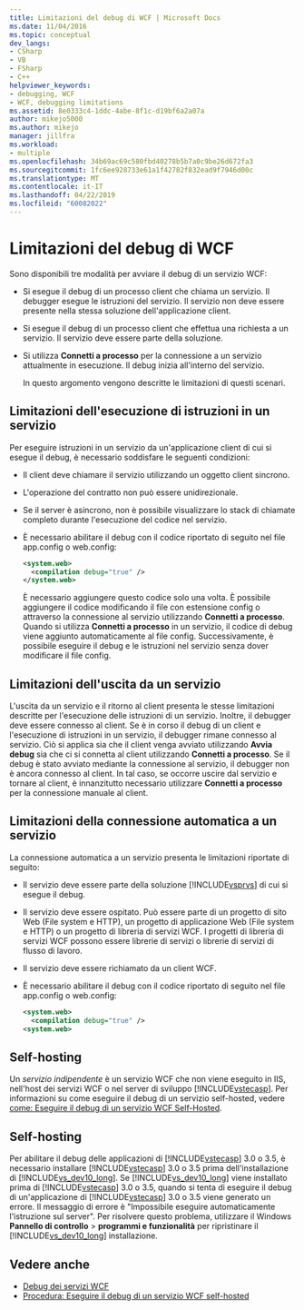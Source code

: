 ```yaml
---
title: Limitazioni del debug di WCF | Microsoft Docs
ms.date: 11/04/2016
ms.topic: conceptual
dev_langs:
- CSharp
- VB
- FSharp
- C++
helpviewer_keywords:
- debugging, WCF
- WCF, debugging limitations
ms.assetid: 8e0333c4-1ddc-4abe-8f1c-d19bf6a2a07a
author: mikejo5000
ms.author: mikejo
manager: jillfra
ms.workload:
- multiple
ms.openlocfilehash: 34b69ac69c580fbd40278b5b7a0c9be26d672fa3
ms.sourcegitcommit: 1fc6ee928733e61a1f42782f832ead9f7946d00c
ms.translationtype: MT
ms.contentlocale: it-IT
ms.lasthandoff: 04/22/2019
ms.locfileid: "60082022"
---
```

# <a name="limitations-on-wcf-debugging"></a>Limitazioni del debug di WCF
Sono disponibili tre modalità per avviare il debug di un servizio WCF:

- Si esegue il debug di un processo client che chiama un servizio. Il debugger esegue le istruzioni del servizio. Il servizio non deve essere presente nella stessa soluzione dell'applicazione client.

- Si esegue il debug di un processo client che effettua una richiesta a un servizio. Il servizio deve essere parte della soluzione.

- Si utilizza **Connetti a processo** per la connessione a un servizio attualmente in esecuzione. Il debug inizia all'interno del servizio.

  In questo argomento vengono descritte le limitazioni di questi scenari.

## <a name="limitations-on-stepping-into-a-service"></a>Limitazioni dell'esecuzione di istruzioni in un servizio
 Per eseguire istruzioni in un servizio da un'applicazione client di cui si esegue il debug, è necessario soddisfare le seguenti condizioni:

- Il client deve chiamare il servizio utilizzando un oggetto client sincrono.

- L'operazione del contratto non può essere unidirezionale.

- Se il server è asincrono, non è possibile visualizzare lo stack di chiamate completo durante l'esecuzione del codice nel servizio.

- È necessario abilitare il debug con il codice riportato di seguito nel file app.config o web.config:

    ```xml
    <system.web>
      <compilation debug="true" />
    </system.web>
    ```

     È necessario aggiungere questo codice solo una volta. È possibile aggiungere il codice modificando il file con estensione config o attraverso la connessione al servizio utilizzando **Connetti a processo**. Quando si utilizza **Connetti a processo** in un servizio, il codice di debug viene aggiunto automaticamente al file config. Successivamente, è possibile eseguire il debug e le istruzioni nel servizio senza dover modificare il file config.

## <a name="limitations-on-stepping-out-of-a-service"></a>Limitazioni dell'uscita da un servizio
 L'uscita da un servizio e il ritorno al client presenta le stesse limitazioni descritte per l'esecuzione delle istruzioni di un servizio. Inoltre, il debugger deve essere connesso al client. Se è in corso il debug di un client e l'esecuzione di istruzioni in un servizio, il debugger rimane connesso al servizio. Ciò si applica sia che il client venga avviato utilizzando **Avvia debug** sia che ci si connetta al client utilizzando **Connetti a processo**. Se il debug è stato avviato mediante la connessione al servizio, il debugger non è ancora connesso al client. In tal caso, se occorre uscire dal servizio e tornare al client, è innanzitutto necessario utilizzare **Connetti a processo** per la connessione manuale al client.

## <a name="limitations-on-automatic-attach-to-a-service"></a>Limitazioni della connessione automatica a un servizio
 La connessione automatica a un servizio presenta le limitazioni riportate di seguito:

- Il servizio deve essere parte della soluzione [!INCLUDE[vsprvs](../code-quality/includes/vsprvs_md.md)] di cui si esegue il debug.

- Il servizio deve essere ospitato. Può essere parte di un progetto di sito Web (File system e HTTP), un progetto di applicazione Web (File system e HTTP) o un progetto di libreria di servizi WCF. I progetti di libreria di servizi WCF possono essere librerie di servizi o librerie di servizi di flusso di lavoro.

- Il servizio deve essere richiamato da un client WCF.

- È necessario abilitare il debug con il codice riportato di seguito nel file app.config o web.config:

  ```xml
  <system.web>
    <compilation debug="true" />
  <system.web>
  ```

## <a name="self-hosting"></a>Self-hosting
 Un *servizio indipendente* è un servizio WCF che non viene eseguito in IIS, nell'host dei servizi WCF o nel server di sviluppo [!INCLUDE[vstecasp](../code-quality/includes/vstecasp_md.md)]. Per informazioni su come eseguire il debug di un servizio self-hosted, vedere [come: Eseguire il debug di un servizio WCF Self-Hosted](../debugger/how-to-debug-a-self-hosted-wcf-service.md).

## <a name="self-hosting"></a>Self-hosting
 Per abilitare il debug delle applicazioni di [!INCLUDE[vstecasp](../code-quality/includes/vstecasp_md.md)] 3.0 o 3.5, è necessario installare [!INCLUDE[vstecasp](../code-quality/includes/vstecasp_md.md)] 3.0 o 3.5 prima dell'installazione di [!INCLUDE[vs_dev10_long](../code-quality/includes/vs_dev10_long_md.md)]. Se [!INCLUDE[vs_dev10_long](../code-quality/includes/vs_dev10_long_md.md)] viene installato prima di [!INCLUDE[vstecasp](../code-quality/includes/vstecasp_md.md)] 3.0 o 3.5, quando si tenta di eseguire il debug di un'applicazione di [!INCLUDE[vstecasp](../code-quality/includes/vstecasp_md.md)] 3.0 o 3.5 viene generato un errore. Il messaggio di errore è "Impossibile eseguire automaticamente l'istruzione sul server". Per risolvere questo problema, utilizzare il Windows **Pannello di controllo** > **programmi e funzionalità** per ripristinare il [!INCLUDE[vs_dev10_long](../code-quality/includes/vs_dev10_long_md.md)] installazione.

## <a name="see-also"></a>Vedere anche
- [Debug dei servizi WCF](../debugger/debugging-wcf-services.md)
- [Procedura: Eseguire il debug di un servizio WCF self-hosted](../debugger/how-to-debug-a-self-hosted-wcf-service.md)
